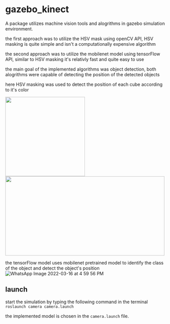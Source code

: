 # gazebo_kinect
A package utilizes machine vision tools and alogrithms in gazebo simulation environment.


the first approach was to utilize the HSV mask using openCV API, HSV masking is quite simple and  isn't a computationally expensive algorithm 

the second approach was to utilize the mobilenet model using tensorFlow API, similar to HSV masking it's relativly fast and quite easy to use

the main goal of the implemented algorithms was object detection, both alogrithms were capable of detecting the position of the detected objects 


here HSV masking was used to detect the position of each cube according to it's color 

<img src="https://user-images.githubusercontent.com/63298005/159407160-aeb988e2-9d19-4b45-b9db-04dd3cdc1ace.png" width="250" height="250"> <img src="https://user-images.githubusercontent.com/63298005/159407377-3874e901-bac2-4772-a434-c1329d821015.jpeg" width="500" height="250">

the tensorFlow model uses mobilenet pretrained model to identify the class of the object and detect the object's position
![WhatsApp Image 2022-03-16 at 4 59 56 PM](https://user-images.githubusercontent.com/63298005/159408291-7d568748-393f-4e33-b5d9-241ea4418d48.jpeg)



## launch

start the simulation by typing the following command in the terminal `roslaunch camera camera.launch`

the implemented model is chosen in the `camera.launch` file. 
